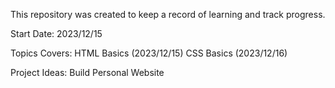 This repository was created to keep a record of learning and track progress.

Start Date: 2023/12/15

Topics Covers: 
HTML Basics (2023/12/15)
CSS Basics (2023/12/16)




Project Ideas:
Build Personal Website

